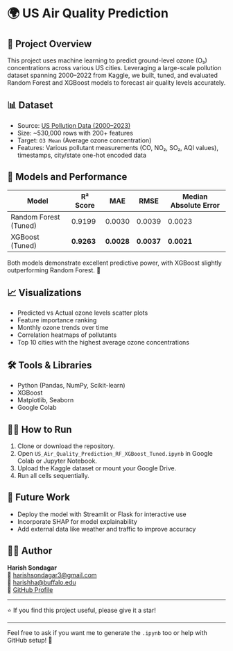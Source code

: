 # 🌍 US Air Quality Prediction

## 🚀 Project Overview

This project uses machine learning to predict ground-level ozone (O₃) concentrations across various US cities. Leveraging a large-scale pollution dataset spanning 2000–2022 from Kaggle, we built, tuned, and evaluated Random Forest and XGBoost models to forecast air quality levels accurately.

## 📊 Dataset

- Source: [US Pollution Data (2000–2023)](https://www.kaggle.com/datasets/guslovesmath/us-pollution-data-200-to-2022)
- Size: ~530,000 rows with 200+ features
- Target: `O3 Mean` (Average ozone concentration)
- Features: Various pollutant measurements (CO, NO₂, SO₂, AQI values), timestamps, city/state one-hot encoded data

## 🧠 Models and Performance

| Model                 | R² Score | MAE    | RMSE   | Median Absolute Error |
|-----------------------|----------|--------|--------|----------------------|
| Random Forest (Tuned) | 0.9199   | 0.0030 | 0.0039 | 0.0023               |
| XGBoost (Tuned)       | **0.9263** | **0.0028** | **0.0037** | **0.0021**             |

Both models demonstrate excellent predictive power, with XGBoost slightly outperforming Random Forest. 🎉

## 📈 Visualizations

- Predicted vs Actual ozone levels scatter plots
- Feature importance ranking
- Monthly ozone trends over time
- Correlation heatmaps of pollutants
- Top 10 cities with the highest average ozone concentrations

## 🛠 Tools & Libraries

- Python (Pandas, NumPy, Scikit-learn)
- XGBoost
- Matplotlib, Seaborn
- Google Colab

## 🏃‍♂️ How to Run

1. Clone or download the repository.
2. Open `US_Air_Quality_Prediction_RF_XGBoost_Tuned.ipynb` in Google Colab or Jupyter Notebook.
3. Upload the Kaggle dataset or mount your Google Drive.
4. Run all cells sequentially.

## 🔮 Future Work

- Deploy the model with Streamlit or Flask for interactive use
- Incorporate SHAP for model explainability
- Add external data like weather and traffic to improve accuracy

## 👨‍💻 Author

**Harish Sondagar**  
📧 harishsondagar3@gmail.com  
📧 harishha@buffalo.edu  
🔗 [GitHub Profile](https://github.com/harish-334)

---

⭐️ If you find this project useful, please give it a star!

---

Feel free to ask if you want me to generate the `.ipynb` too or help with GitHub setup! 🚀
